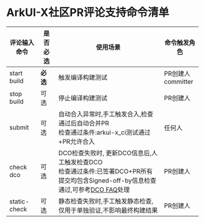 # ArkUI-X社区PR评论支持命令清单

| 评论输入命令 | 是否必选 | 使用场景                                                     | 命令触发角色          |
| ------------ | -------- | ------------------------------------------------------------ | --------------------- |
| start build  | **必选** | 触发编译构建测试                                             | PR创建人<br>committer |
| stop build   | 可选     | 停止编译构建测试                                             | PR创建人              |
| submit       | 可选     | 自动合入异常时,手工触发合入,检查通过后自动合并PR<br>检查通过条件:arkui-x_ci测试通过+PR允许合入 | 任何人                |
| check dco    | 可选     | DCO检查失败时, 更新DCO信息后,人工触发检查DCO<br>检查通过条件:已签署DCO+PR所有提交均包含Signed-off-by信息检查通过,可参考[DCO FAQ](./FAQ.md)处理 | PR创建人              |
| static-check | 可选     | 静态检查失败时,手工触发静态检查,仅用于单独验证,不影响最终构建结果 | PR创建人              |

